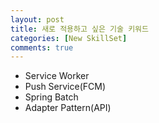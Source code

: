 ```yaml
---
layout: post
title: 새로 적용하고 싶은 기술 키워드
categories: [New SkillSet]
comments: true
---
```


- Service Worker
- Push Service(FCM)
- Spring Batch
- Adapter Pattern(API)

